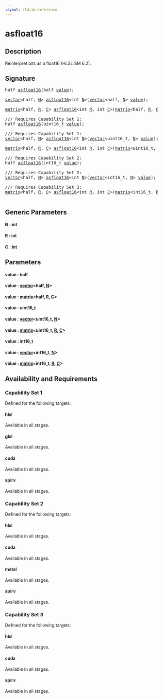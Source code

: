 ```yaml
---
layout: stdlib-reference
---
```


# asfloat16

## Description

Reinterpret bits as a float16 (HLSL SM 6.2).




## Signature 

<pre>
<span class="code_keyword">half</span> <a href="asfloat16.html">asfloat16</a>(<span class="code_keyword">half</span> <a href="asfloat16.html#decl-value" class="code_param">value</a>);

<a href="../types/vector/index.html" class="code_type">vector</a>&lt;<span class="code_keyword">half</span>, <a href="asfloat16.html#decl-N" class="code_var">N</a>&gt; <a href="asfloat16.html">asfloat16</a>&lt;<span class="code_keyword">int</span> <a href="asfloat16.html#decl-N" class="code_var">N</a>&gt;(<a href="../types/vector/index.html" class="code_type">vector</a>&lt;<span class="code_keyword">half</span>, <a href="asfloat16.html#decl-N" class="code_var">N</a>&gt; <a href="asfloat16.html#decl-value" class="code_param">value</a>);

<a href="../types/matrix/index.html" class="code_type">matrix</a>&lt;<span class="code_keyword">half</span>, <a href="asfloat16.html#decl-R" class="code_var">R</a>, <a href="asfloat16.html#decl-C" class="code_var">C</a>&gt; <a href="asfloat16.html">asfloat16</a>&lt;<span class="code_keyword">int</span> <a href="asfloat16.html#decl-R" class="code_var">R</a>, <span class="code_keyword">int</span> <a href="asfloat16.html#decl-C" class="code_var">C</a>&gt;(<a href="../types/matrix/index.html" class="code_type">matrix</a>&lt;<span class="code_keyword">half</span>, <a href="asfloat16.html#decl-R" class="code_var">R</a>, <a href="asfloat16.html#decl-C" class="code_var">C</a>&gt; <a href="asfloat16.html#decl-value" class="code_param">value</a>);

/// Requires Capability Set 1:
<span class="code_keyword">half</span> <a href="asfloat16.html">asfloat16</a>(uint16_t <a href="asfloat16.html#decl-value" class="code_param">value</a>);

/// Requires Capability Set 1:
<a href="../types/vector/index.html" class="code_type">vector</a>&lt;<span class="code_keyword">half</span>, <a href="asfloat16.html#decl-N" class="code_var">N</a>&gt; <a href="asfloat16.html">asfloat16</a>&lt;<span class="code_keyword">int</span> <a href="asfloat16.html#decl-N" class="code_var">N</a>&gt;(<a href="../types/vector/index.html" class="code_type">vector</a>&lt;uint16_t, <a href="asfloat16.html#decl-N" class="code_var">N</a>&gt; <a href="asfloat16.html#decl-value" class="code_param">value</a>);

<a href="../types/matrix/index.html" class="code_type">matrix</a>&lt;<span class="code_keyword">half</span>, <a href="asfloat16.html#decl-R" class="code_var">R</a>, <a href="asfloat16.html#decl-C" class="code_var">C</a>&gt; <a href="asfloat16.html">asfloat16</a>&lt;<span class="code_keyword">int</span> <a href="asfloat16.html#decl-R" class="code_var">R</a>, <span class="code_keyword">int</span> <a href="asfloat16.html#decl-C" class="code_var">C</a>&gt;(<a href="../types/matrix/index.html" class="code_type">matrix</a>&lt;uint16_t, <a href="asfloat16.html#decl-R" class="code_var">R</a>, <a href="asfloat16.html#decl-C" class="code_var">C</a>&gt; <a href="asfloat16.html#decl-value" class="code_param">value</a>);

/// Requires Capability Set 2:
<span class="code_keyword">half</span> <a href="asfloat16.html">asfloat16</a>(int16_t <a href="asfloat16.html#decl-value" class="code_param">value</a>);

/// Requires Capability Set 2:
<a href="../types/vector/index.html" class="code_type">vector</a>&lt;<span class="code_keyword">half</span>, <a href="asfloat16.html#decl-N" class="code_var">N</a>&gt; <a href="asfloat16.html">asfloat16</a>&lt;<span class="code_keyword">int</span> <a href="asfloat16.html#decl-N" class="code_var">N</a>&gt;(<a href="../types/vector/index.html" class="code_type">vector</a>&lt;int16_t, <a href="asfloat16.html#decl-N" class="code_var">N</a>&gt; <a href="asfloat16.html#decl-value" class="code_param">value</a>);

/// Requires Capability Set 3:
<a href="../types/matrix/index.html" class="code_type">matrix</a>&lt;<span class="code_keyword">half</span>, <a href="asfloat16.html#decl-R" class="code_var">R</a>, <a href="asfloat16.html#decl-C" class="code_var">C</a>&gt; <a href="asfloat16.html">asfloat16</a>&lt;<span class="code_keyword">int</span> <a href="asfloat16.html#decl-R" class="code_var">R</a>, <span class="code_keyword">int</span> <a href="asfloat16.html#decl-C" class="code_var">C</a>&gt;(<a href="../types/matrix/index.html" class="code_type">matrix</a>&lt;int16_t, <a href="asfloat16.html#decl-R" class="code_var">R</a>, <a href="asfloat16.html#decl-C" class="code_var">C</a>&gt; <a href="asfloat16.html#decl-value" class="code_param">value</a>);

</pre>

## Generic Parameters

####  <a id="decl-N"></a>N  : int
####  <a id="decl-R"></a>R  : int
####  <a id="decl-C"></a>C  : int

## Parameters

####  <a id="decl-value"></a>value  : half
####  <a id="decl-value"></a>value  : [vector](../types/vector/index.html)\<half, [N](../types/vector/index.html#decl-N)\>
####  <a id="decl-value"></a>value  : [matrix](../types/matrix/index.html)\<half, [R](../types/matrix/index.html#decl-R), [C](../types/matrix/index.html#decl-C)\>
####  <a id="decl-value"></a>value  : uint16\_t
####  <a id="decl-value"></a>value  : [vector](../types/vector/index.html)\<uint16\_t, [N](../types/vector/index.html#decl-N)\>
####  <a id="decl-value"></a>value  : [matrix](../types/matrix/index.html)\<uint16\_t, [R](../types/matrix/index.html#decl-R), [C](../types/matrix/index.html#decl-C)\>
####  <a id="decl-value"></a>value  : int16\_t
####  <a id="decl-value"></a>value  : [vector](../types/vector/index.html)\<int16\_t, [N](../types/vector/index.html#decl-N)\>
####  <a id="decl-value"></a>value  : [matrix](../types/matrix/index.html)\<int16\_t, [R](../types/matrix/index.html#decl-R), [C](../types/matrix/index.html#decl-C)\>

## Availability and Requirements

### Capability Set 1

Defined for the following targets:

#### hlsl
Available in all stages.

#### glsl
Available in all stages.

#### cuda
Available in all stages.

#### spirv
Available in all stages.


### Capability Set 2

Defined for the following targets:

#### hlsl
Available in all stages.

#### cuda
Available in all stages.

#### metal
Available in all stages.

#### spirv
Available in all stages.


### Capability Set 3

Defined for the following targets:

#### hlsl
Available in all stages.

#### cuda
Available in all stages.

#### spirv
Available in all stages.



